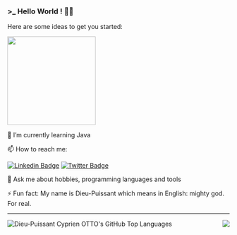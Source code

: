 

### >_ Hello World !  👋🏿

Here are some ideas to get you started:
<!--
- 🔭 I’m currently working on [@tolhelo](https://github.com/tolhelo)
-->

<img src="https://i.giphy.com/media/S3Pe5NZqgmE8Tl3NI5/giphy-downsized-large.gif" width="200"/>

🌱 I’m currently learning Java

📫 How to reach me:

[![Linkedin Badge](https://img.shields.io/badge/-@ottodpc-6633cc?style=flat-square&logo=Linkedin&logoColor=white&link=https://www.linkedin.com/in/ottodpc/)](https://www.linkedin.com/in/ottodpc/)
[![Twitter Badge](https://img.shields.io/badge/-@ottodpc-6633cc?style=flat-square&logo=Twitter&logoColor=white&link=https://twitter.com/ottodpc/)](https://twitter.com/ottodpc/) 


💬 Ask me about hobbies, programming languages and tools

⚡ Fun fact: My name is Dieu-Puissant which means in English: mighty god. For real. 



---
<!--
### Languages and Tools:

<img  align="left"  alt="Visual Studio Code"  width="26px"  src="https://raw.githubusercontent.com/github/explore/80688e429a7d4ef2fca1e82350fe8e3517d3494d/topics/visual-studio-code/visual-studio-code.png"  />

<img  align="left"  alt="Sass"  width="26px"  src="https://raw.githubusercontent.com/github/explore/80688e429a7d4ef2fca1e82350fe8e3517d3494d/topics/sass/sass.png"  />
<img align="left" alt="SQL" width="26px" src="https://raw.githubusercontent.com/github/explore/80688e429a7d4ef2fca1e82350fe8e3517d3494d/topics/sql/sql.png" />
<img align="left" alt="Terminal" width="26px" src="https://raw.githubusercontent.com/github/explore/80688e429a7d4ef2fca1e82350fe8e3517d3494d/topics/terminal/terminal.png" />

<img align="left" alt="Docker" width="26px" src="https://raw.githubusercontent.com/github/explore/80688e429a7d4ef2fca1e82350fe8e3517d3494d/topics/docker/docker.png" />

<img  align="left"  alt="JavaScript"  width="26px"  src="https://raw.githubusercontent.com/github/explore/80688e429a7d4ef2fca1e82350fe8e3517d3494d/topics/javascript/javascript.png"  />

<img align="left" alt="Docker" width="26px" src="https://raw.githubusercontent.com/github/explore/80688e429a7d4ef2fca1e82350fe8e3517d3494d/topics/mongodb/mongodb.png" />

<img align="left" alt="postgreSQL" width="26px" src="https://raw.githubusercontent.com/github/explore/80688e429a7d4ef2fca1e82350fe8e3517d3494d/topics/postgresql/postgresql.png" />

<img  align="left"  alt="React"  width="26px"  src="https://raw.githubusercontent.com/github/explore/80688e429a7d4ef2fca1e82350fe8e3517d3494d/topics/react/react.png"  />

<img  align="left"  alt="React"  width="26px"  src="https://raw.githubusercontent.com/github/explore/80688e429a7d4ef2fca1e82350fe8e3517d3494d/topics/react/vue.png"  />

<img  align="left"  alt="GitHub"  width="26px"  src="https://raw.githubusercontent.com/github/explore/78df643247d429f6cc873026c0622819ad797942/topics/github/github.png"  />

<img align="left" alt="Docker" width="26px" src="https://raw.githubusercontent.com/github/explore/80688e429a7d4ef2fca1e82350fe8e3517d3494d/topics/kubernetes/kubernetes.png" />

<img align="left" alt="Docker" width="26px" src="https://raw.githubusercontent.com/github/explore/80688e429a7d4ef2fca1e82350fe8e3517d3494d/topics/java/java.png" />

<img  align="left"  alt="Node.js"  width="26px"  src="https://raw.githubusercontent.com/github/explore/80688e429a7d4ef2fca1e82350fe8e3517d3494d/topics/nodejs/nodejs.png"  />

<img  align="left"  alt="Git"  width="26px"  src="https://raw.githubusercontent.com/github/explore/80688e429a7d4ef2fca1e82350fe8e3517d3494d/topics/git/git.png"  />

<img  align="left"  alt="HTML5"  width="26px"  src="https://raw.githubusercontent.com/github/explore/80688e429a7d4ef2fca1e82350fe8e3517d3494d/topics/html/html.png"  />

<img  align="left"  alt="CSS3"  width="26px"  src="https://raw.githubusercontent.com/github/explore/80688e429a7d4ef2fca1e82350fe8e3517d3494d/topics/css/css.png"  />


<br  />

  

---
-->
<!--
<img  align="left" width="auto" alt="Dieu-Puissant Cyprien OTTO's GitHub Top Languages"  src="https://github-readme-stats.vercel.app/api/top-langs/?username=ottodpc&&include_all_commits=true&&count_private=true&&langs_count=10&&layout=compact"  />
-->

<img  align="left" width="auto" alt="Dieu-Puissant Cyprien OTTO's GitHub Top Languages"  src="https://github-readme-stats.vercel.app/api/top-langs/?username=ottodpc&&langs_count=10&&title_color=0c7b93"  />

<img align="right" width="auto" src="https://github-readme-stats.vercel.app/api?username=ottodpc&include_all_commits=true&&custom_title=CyprienOTTO's Github Stats&count_private=true&show_icons=true&title_color=ffffff&icon_color=e3f6f5&text_color=fafafa&bg_color=0c7b93">


<!-- thanks to :
https://github.com/anuraghazra/github-readme-stats

-->
